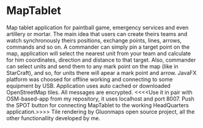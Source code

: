 # MapTablet
Map tablet application for paintball game, emergency services and even artillery or mortar. The main idea that users can
create theirs teams and watch synchronously theirs positions, exchange points, lines, arrows, commands and so on. 
A commander can simply pin a target point on the map, application will select the nearest unit from your team and calculate for him coordinates, direction and distance to that target. Also, commander can select units and send them to any mark point on the map (like in StarCraft),
and so, for units there will apear a mark point and arrow. 
JavaFX platform was choosed for offline working and connecting to some equipment by USB. Application uses auto cached or downloaded OpenStreetMap tiles. All messages are encrypted.
<<<<Use it in pair with OSM-based-app from my repository, it uses localhost and port 8007. Push the SPOT button for connecting MapTablet to the working HeadQuarters application.>>>>
Tile rendering by Gluonmaps open source project, all the other functionallity developed by me.
